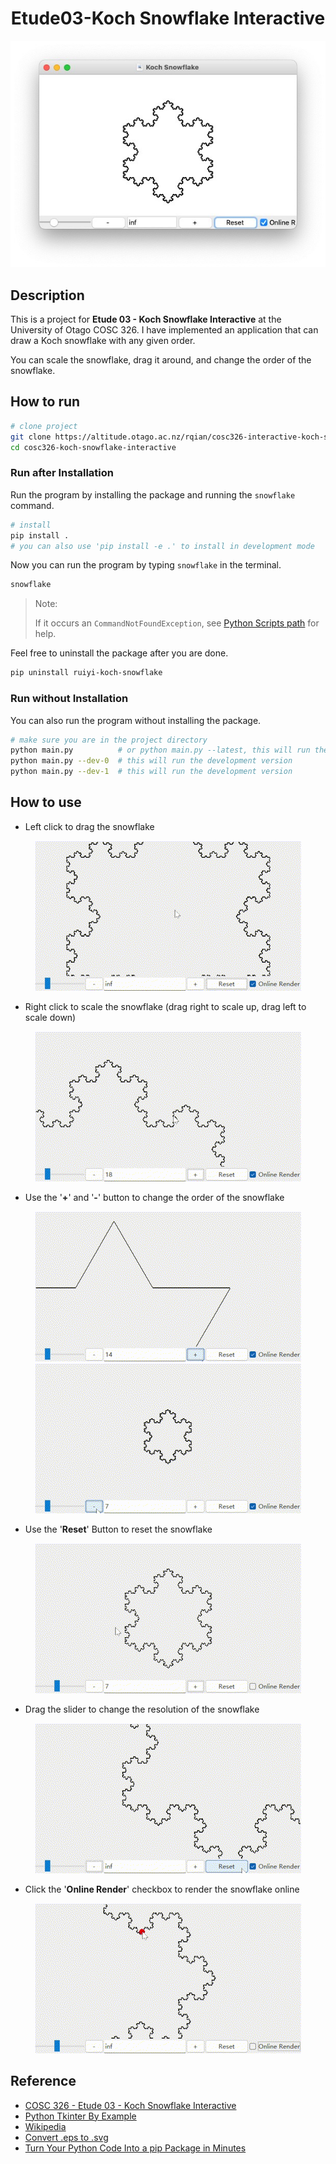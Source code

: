 <div align="center">

# Etude03-Koch Snowflake Interactive
![snowflacke-5](images/demo-macos.png)

</div>

## Description

This is a project for **Etude 03 - Koch Snowflake Interactive** at the University of Otago COSC 326. I have implemented an application that can draw a Koch snowflake with any given order. 

You can scale the snowflake, drag it around, and change the order of the snowflake. 

## How to run

```bash
# clone project
git clone https://altitude.otago.ac.nz/rqian/cosc326-interactive-koch-snowflake.git
cd cosc326-koch-snowflake-interactive
```

### Run after Installation

Run the program by installing the package and running the `snowflake` command.

```bash
# install
pip install .  
# you can also use 'pip install -e .' to install in development mode
```

Now you can run the program by typing `snowflake` in the terminal.

```bash
snowflake
```
> Note: 
> 
> If it occurs an `CommandNotFoundException`, see [Python Scripts path](https://datatofish.com/add-python-to-windows-path/) for help.

Feel free to uninstall the package after you are done.

```bash
pip uninstall ruiyi-koch-snowflake
```

### Run without Installation

You can also run the program without installing the package. 

```bash
# make sure you are in the project directory
python main.py          # or python main.py --latest, this will run the latest version
python main.py --dev-0  # this will run the development version
python main.py --dev-1  # this will run the development version
```

## How to use

- Left click to drag the snowflake

<div align="center">

![](videos/drag-1.gif)

</div>

- Right click to scale the snowflake (drag right to scale up, drag left to scale down)

<div align="center">

![](videos/scale-2.gif)

</div>

- Use the '**+**' and '**-**' button to change the order of the snowflake

<div align="center">

![](videos/increase-1.gif)
![](videos/decrease-1.gif)

</div>

- Use the '**Reset**' Button  to reset the snowflake

<div align="center">

![](videos/reset-1.gif)

</div>

- Drag the slider to change the resolution of the snowflake

<div align="center">

![](videos/resolution-1.gif)

</div>

- Click the '**Online Render**' checkbox to render the snowflake online

<div align="center">

![](videos/offline-1.gif)

</div>

## Reference

- [COSC 326 - Etude 03 - Koch Snowflake Interactive](docs/kochsnowflakeInteractive.pdf)
- [Python Tkinter By Example](docs/Tkinter-By-Example.pdf)
- [Wikipedia](https://en.wikipedia.org/wiki/Koch_snowflake)
- [Convert .eps to .svg](https://cloudconvert.com/)
- [Turn Your Python Code Into a pip Package in Minutes](https://levelup.gitconnected.com/turn-your-python-code-into-a-pip-package-in-minutes-433ae669657f)

